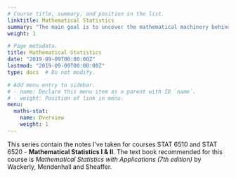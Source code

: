 ```yaml
---
# Course title, summary, and position in the list.
linktitle: Mathematical Statistics
summary: "The main goal is to uncover the mathematical machinery behind core probabilistic and statistical concepts and properties. Topics in the first half include set opeartions, laws of probability, conditional probability, common discrete and continuous distributions, sampling distributions, moment generating functions and law of large numbers. The second half of the course focuses on two fundamental concepts in statistical inference: estimation and hypothesis testing. Finally we introduce important topics including linear regression and analysis of variance."
weight: 1

# Page metadata.
title: Mathematical Statistics
date: "2019-09-09T00:00:00Z"
lastmod: "2019-09-09T00:00:00Z"
type: docs  # Do not modify.

# Add menu entry to sidebar.
# - name: Declare this menu item as a parent with ID `name`.
# - weight: Position of link in menu.
menu:
  maths-stat:
    name: Overview
    weight: 1
---
```


This series contain the notes I've taken for courses STAT 6510 and STAT 6520 - **Mathematical Statistics I & II**. The text book recommended for this course is *Mathematical Statistics with Applications (7th edition)* by Wackerly, Mendenhall and Sheaffer.
